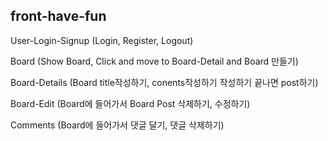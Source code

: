 ## front-have-fun
User-Login-Signup (Login, Register, Logout)

Board (Show Board, Click and move to Board-Detail and Board 만들기)

Board-Details (Board title작성하기, conents작성하기 작성하기 끝나면 post하기)

Board-Edit (Board에 들어가서 Board Post 삭제하기, 수정하기)

Comments (Board에 들어가서 댓글 달기, 댓글 삭제하기)
